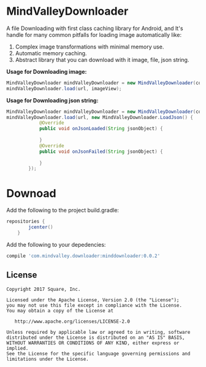 # MindValleyDownloader

A file Downloading with first class caching library for Android, and It's handle for many common pitfalls for loading image automatically like:
1. Complex image transformations with minimal memory use.
1. Automatic memory caching.
1. Abstract library that you can download with it image, file, json string.

**Usage for Downloading image:**

```java
MindValleyDownloader mindValleyDownloader = new MindValleyDownloader(context);
mindValleyDownloader.load(url, imageView);
```

**Usage for Downloading json string:**

```java
MindValleyDownloader mindValleyDownloader = new MindValleyDownloader(context);
mindValleyDownloader.load(url, new MindValleyDownloader.LoadJson() {
            @Override
            public void onJsonLoaded(String jsonObject) {
               
            }
            @Override
            public void onJsonFailed(String jsonObject) {
               
            }
        });
```

# Downoad

Add the following to the project build.gradle:

```groovy
repositories {
        jcenter()
    }
```
Add the following to your depedencies:

```groovy
compile 'com.mindvalley.downloader:minddownloader:0.0.2'
```

License
--------

    Copyright 2017 Square, Inc.

    Licensed under the Apache License, Version 2.0 (the "License");
    you may not use this file except in compliance with the License.
    You may obtain a copy of the License at

       http://www.apache.org/licenses/LICENSE-2.0

    Unless required by applicable law or agreed to in writing, software
    distributed under the License is distributed on an "AS IS" BASIS,
    WITHOUT WARRANTIES OR CONDITIONS OF ANY KIND, either express or implied.
    See the License for the specific language governing permissions and
    limitations under the License.
